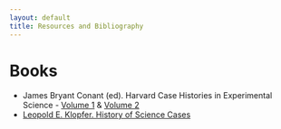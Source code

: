 ```yaml
---
layout: default
title: Resources and Bibliography
---
```


# Books

* James Bryant Conant (ed). Harvard Case Histories in Experimental Science - [Volume 1](https://archive.org/details/harvardcasehisto010924mbp) & [Volume 2](https://archive.org/details/in.ernet.dli.2015.60093)
* [Leopold E. Klopfer. History of Science Cases](https://www.hpsst.com/resources.html)
